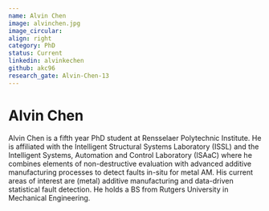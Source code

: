 ```yaml
---
name: Alvin Chen
image: alvinchen.jpg
image_circular:
align: right
category: PhD
status: Current
linkedin: alvinkechen
github: akc96 
research_gate: Alvin-Chen-13
---
```

# Alvin Chen

Alvin Chen is a fifth year PhD student at Rensselaer Polytechnic Institute. He is affiliated with the Intelligent Structural Systems Laboratory (ISSL) and the Intelligent Systems, Automation and Control Laboratory (ISAaC) where he combines elements of non-destructive evaluation with advanced additive manufacturing processes to detect faults in-situ for metal AM. His current areas of interest are (metal) additive manufacturing and data-driven statistical fault detection. He holds a BS from Rutgers University in Mechanical Engineering.

